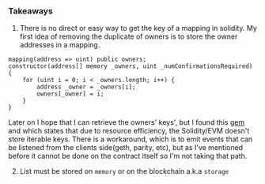 ### Takeaways

1. There is no direct or easy way to get the key of a mapping in solidity. My first idea of removing the duplicate of owners is to store the owner addresses in a mapping.

```
mapping(address => uint) public owners;
constructor(address[] memory _owners, uint _numConfirmationsRequired) {
    for (uint i = 0; i < _owners.length; i++) {
        address _owner = _owners[i];
        owners[_owner] = i;
    }    
}
```
Later on I hope that I can retrieve the owners' keys', but I found this [gem](https://stackoverflow.com/questions/65529667/get-keys-of-solidity-mapping) and which states that due to resource efficiency, the Solidity/EVM doesn't store iterable keys. There is a workaround, which is to emit events that can be listened from the clients side(geth, parity, etc), but as I've mentioned before it cannot be done on the contract itself so I'm not taking that path.




2. List must be stored on `memory` or on the blockchain a.k.a `storage`